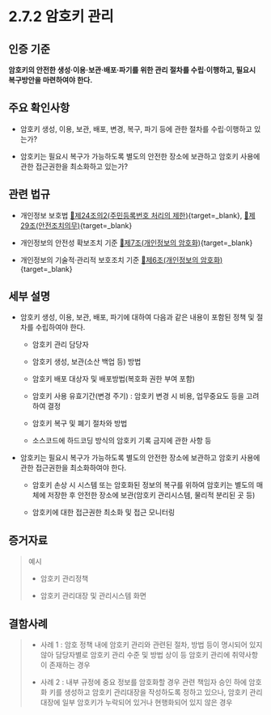 # 2.7.2 암호키 관리

## 인증 기준

**암호키의 안전한 생성·이용·보관·배포·파기를 위한 관리 절차를 수립·이행하고, 필요시 복구방안을 마련하여야 한다.**

## 주요 확인사항

- 암호키 생성, 이용, 보관, 배포, 변경, 복구, 파기 등에 관한 절차를 수립·이행하고 있는가?

- 암호키는 필요시 복구가 가능하도록 별도의 안전한 장소에 보관하고 암호키 사용에 관한 접근권한을 최소화하고 있는가?

## 관련 법규

- 개인정보 보호법 [🔗제24조의2(주민등록번호 처리의 제한)](https://www.law.go.kr/법령/개인정보보호법/제24조의2 "새 창에서 열기"){target=_blank}, [🔗제29조(안전조치의무)](https://www.law.go.kr/법령/개인정보보호법/제29조 "새 창에서 열기"){target=_blank}

- 개인정보의 안전성 확보조치 기준 [🔗제7조(개인정보의 암호화)](https://www.law.go.kr/행정규칙/(개인정보보호위원회)개인정보의안전성확보조치기준/제7조 "새 창에서 열기"){target=_blank}

- 개인정보의 기술적·관리적 보호조치 기준 [🔗제6조(개인정보의 암호화)](https://www.law.go.kr/행정규칙/(개인정보보호위원회)개인정보의기술적·관리적보호조치기준/제6조 "새 창에서 열기"){target=_blank}

## 세부 설명

- 암호키 생성, 이용, 보관, 배포, 파기에 대하여 다음과 같은 내용이 포함된 정책 및 절차를 수립하여야 한다.

    - 암호키 관리 담당자

    - 암호키 생성, 보관(소산 백업 등) 방법

    - 암호키 배포 대상자 및 배포방법(복호화 권한 부여 포함)

    - 암호키 사용 유효기간(변경 주기) : 암호키 변경 시 비용, 업무중요도 등을 고려하여 결정

    - 암호키 복구 및 폐기 절차와 방법

    - 소스코드에 하드코딩 방식의 암호키 기록 금지에 관한 사항 등

- 암호키는 필요시 복구가 가능하도록 별도의 안전한 장소에 보관하고 암호키 사용에 관한 접근권한을 최소화하여야 한다.

    - 암호키 손상 시 시스템 또는 암호화된 정보의 복구를 위하여 암호키는 별도의 매체에 저장한 후 안전한 장소에 보관(암호키 관리시스템, 물리적 분리된 곳 등)

    - 암호키에 대한 접근권한 최소화 및 접근 모니터링

## 증거자료

> 예시
>
> - 암호키 관리정책
>
> - 암호키 관리대장 및 관리시스템 화면

## 결함사례

> - 사례 1 : 암호 정책 내에 암호키 관리와 관련된 절차, 방법 등이 명시되어 있지 않아 담당자별로 암호키 관리 수준 및 방법 상이 등 암호키 관리에 취약사항이 존재하는 경우
>
> - 사례 2 : 내부 규정에 중요 정보를 암호화할 경우 관련 책임자 승인 하에 암호화 키를 생성하고 암호키 관리대장을 작성하도록 정하고 있으나, 암호키 관리대장에 일부 암호키가 누락되어 있거나 현행화되어 있지 않은 경우
